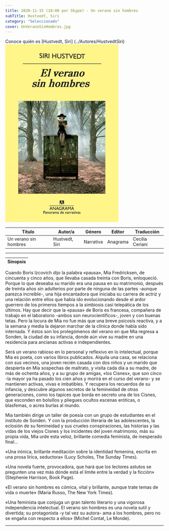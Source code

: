 ```yaml
---
title: 2020-11-15 (18:00 por Skype) - Un verano sin hombres
subTitle: Hustvedt, Siri
category: "Seleccionado"
cover: UnVeranoSinHombres.jpg
---
```

Conoce quién es [Hustvedt, Siri] (../Autores/HustvedtSiri)
!["Imagen no encontrada"](UnVeranoSinHombres.jpg)

Título | Autor/a | Género | Editor | Traducción |
------ | ------- | ------ | ------ | --------- |
Un verano sin hombres | Hustvedt, Siri | Narrativa  | Anagrama | Cecilia Ceriani |
***
|Sinopsis|
|--------|
Cuando Boris lzcovich dijo la palabra «pausa», Mia Fredricksen, de cincuenta y cinco años, que llevaba casada treinta con Boris, enloqueció. Porque lo que deseaba su marido era una pausa en su matrimonio, después de treinta años sin adulterios por parte de ninguna de las partes -aunque parezca increíble-, una hija encantadora que iniciaba su carrera de actriz y una relación entre ellos que había ido evolucionando desde el ardor guerrero de los primeros tiempos a la simbiosis casi telepática de los últimos. Hay que decir que la «pausa» de Boris es francesa, compañera de trabajo en el laboratorio -ambos son neurocientíficos-, joven y con buenas tetas. Pero la locura de Mia no fue más que una breve psicosis reactiva, y a la semana y media la dejaron marchar de la clínica donde había sido internada. Y éstos son los prolegómenos del verano en que Mia regresa a Sonden, la ciudad de su infancia, donde aún vive su madre en una residencia para ancianas activas e independientes.

Será un verano rabioso en lo personal y reflexivo en lo intelectual, porque Mia es poeta, con varios libros publicados. Alquila una casa, se relaciona con sus vecinos, una joven recién casada con dos niños y un marido que despierta en Mia sospechas de maltrato, y visita cada día a su madre, de más de ochenta años, y a su grupo de amigas, «los Cisnes», que son cinco -la mayor ya ha pasado los cien años y morirá en el curso del verano- y se mantienen activas, vivas e imbatibles. Y recupera los recuerdos de su infancia, y descubre algunos secretos de la femineidad de otras generaciones, como los tapices que borda en secreto una de los Cisnes, que esconden en bolsillos y pliegues ocultos escenas eróticas, o blasfemas, o acres burlas al mundo.

Mia también dirige un taller de poesía con un grupo de estudiantes en el instituto de Sonden. Y con la producción literaria de las adolescentes, la eclosión de su femineidad y sus crueles conspiraciones, las historias y las vidas de los viejos Cisnes y los incidentes del joven matrimonio, más su propia vida, Mia urde esta veloz, brillante comedia feminista, de inesperado final...

«Una irónica, brillante meditación sobre la identidad femenina, escrita en una prosa lírica, seductora» (Lucy Scholes, The Sunday Times).

«Una novela fuerte, provocadora, que hará que los lectores astutos se pregunten una vez más dónde está el límite entre la verdad y la ficción» (Stephenie Harrison, Book Page).

«El verano sin hombres es cómica, vital y brillante, aunque trate temas de vida o muerte» (Maria Russo, The New York Times).

«Una feminista que conjuga un gran talento literario y una vigorosa independencia intelectual. El verano sin hombres es una novela sutil y divertida; su protagonista -y tal vez su autora- ama a los hombres, pero no se engaña con respecto a ellos» (Michel Contat, Le Monde).
***
